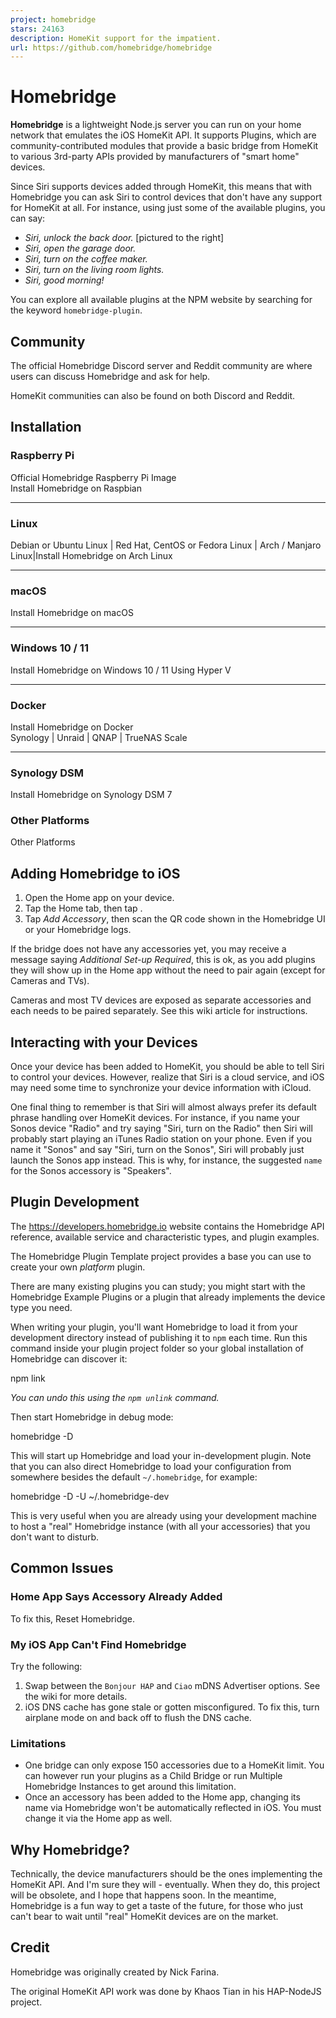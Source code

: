 ```yaml
---
project: homebridge
stars: 24163
description: HomeKit support for the impatient.
url: https://github.com/homebridge/homebridge
---
```


Homebridge
==========

  

**Homebridge** is a lightweight Node.js server you can run on your home network that emulates the iOS HomeKit API. It supports Plugins, which are community-contributed modules that provide a basic bridge from HomeKit to various 3rd-party APIs provided by manufacturers of "smart home" devices.

Since Siri supports devices added through HomeKit, this means that with Homebridge you can ask Siri to control devices that don't have any support for HomeKit at all. For instance, using just some of the available plugins, you can say:

-   _Siri, unlock the back door._ \[pictured to the right\]
-   _Siri, open the garage door._
-   _Siri, turn on the coffee maker._
-   _Siri, turn on the living room lights._
-   _Siri, good morning!_

You can explore all available plugins at the NPM website by searching for the keyword `homebridge-plugin`.

Community
---------

The official Homebridge Discord server and Reddit community are where users can discuss Homebridge and ask for help.

HomeKit communities can also be found on both Discord and Reddit.

Installation
------------

### Raspberry Pi

Official Homebridge Raspberry Pi Image  
Install Homebridge on Raspbian

* * *

### Linux

Debian or Ubuntu Linux | Red Hat, CentOS or Fedora Linux | Arch / Manjaro Linux|Install Homebridge on Arch Linux  

* * *

### macOS

Install Homebridge on macOS

* * *

### Windows 10 / 11

Install Homebridge on Windows 10 / 11 Using Hyper V

* * *

### Docker

Install Homebridge on Docker  
Synology | Unraid | QNAP | TrueNAS Scale

* * *

### Synology DSM

Install Homebridge on Synology DSM 7

### Other Platforms

Other Platforms

Adding Homebridge to iOS
------------------------

1.  Open the Home app on your device.
2.  Tap the Home tab, then tap .
3.  Tap _Add Accessory_, then scan the QR code shown in the Homebridge UI or your Homebridge logs.

If the bridge does not have any accessories yet, you may receive a message saying _Additional Set-up Required_, this is ok, as you add plugins they will show up in the Home app without the need to pair again (except for Cameras and TVs).

Cameras and most TV devices are exposed as separate accessories and each needs to be paired separately. See this wiki article for instructions.

Interacting with your Devices
-----------------------------

Once your device has been added to HomeKit, you should be able to tell Siri to control your devices. However, realize that Siri is a cloud service, and iOS may need some time to synchronize your device information with iCloud.

One final thing to remember is that Siri will almost always prefer its default phrase handling over HomeKit devices. For instance, if you name your Sonos device "Radio" and try saying "Siri, turn on the Radio" then Siri will probably start playing an iTunes Radio station on your phone. Even if you name it "Sonos" and say "Siri, turn on the Sonos", Siri will probably just launch the Sonos app instead. This is why, for instance, the suggested `name` for the Sonos accessory is "Speakers".

Plugin Development
------------------

The https://developers.homebridge.io website contains the Homebridge API reference, available service and characteristic types, and plugin examples.

The Homebridge Plugin Template project provides a base you can use to create your own _platform_ plugin.

There are many existing plugins you can study; you might start with the Homebridge Example Plugins or a plugin that already implements the device type you need.

When writing your plugin, you'll want Homebridge to load it from your development directory instead of publishing it to `npm` each time. Run this command inside your plugin project folder so your global installation of Homebridge can discover it:

npm link

_You can undo this using the `npm unlink` command._

Then start Homebridge in debug mode:

homebridge -D

This will start up Homebridge and load your in-development plugin. Note that you can also direct Homebridge to load your configuration from somewhere besides the default `~/.homebridge`, for example:

homebridge -D -U ~/.homebridge-dev

This is very useful when you are already using your development machine to host a "real" Homebridge instance (with all your accessories) that you don't want to disturb.

Common Issues
-------------

### Home App Says Accessory Already Added

To fix this, Reset Homebridge.

### My iOS App Can't Find Homebridge

Try the following:

1.  Swap between the `Bonjour HAP` and `Ciao` mDNS Advertiser options. See the wiki for more details.
2.  iOS DNS cache has gone stale or gotten misconfigured. To fix this, turn airplane mode on and back off to flush the DNS cache.

### Limitations

-   One bridge can only expose 150 accessories due to a HomeKit limit. You can however run your plugins as a Child Bridge or run Multiple Homebridge Instances to get around this limitation.
-   Once an accessory has been added to the Home app, changing its name via Homebridge won't be automatically reflected in iOS. You must change it via the Home app as well.

Why Homebridge?
---------------

Technically, the device manufacturers should be the ones implementing the HomeKit API. And I'm sure they will - eventually. When they do, this project will be obsolete, and I hope that happens soon. In the meantime, Homebridge is a fun way to get a taste of the future, for those who just can't bear to wait until "real" HomeKit devices are on the market.

Credit
------

Homebridge was originally created by Nick Farina.

The original HomeKit API work was done by Khaos Tian in his HAP-NodeJS project.
